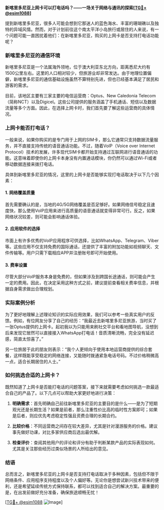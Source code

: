 **新喀里多尼亚上网卡可以打电话吗？——一场关于网络与通讯的探索[[TG💪+ @esim1088](https://t.me/s/esim1088)]**

提到新喀里多尼亚，很多人可能会想到它那迷人的蓝色海水、丰富的珊瑚礁以及独特的异域风情。然而，对于计划前往这个南太平洋小岛旅行或居住的人来说，有一个问题可能一直困扰着他们：在新喀里多尼亚，购买的上网卡是否支持打电话功能呢？

### 新喀里多尼亚的通信环境

新喀里多尼亚是一个法属海外领地，位于澳大利亚东北方向，距离悉尼大约有1500公里左右。这里的人口相对较少，但旅游业却非常发达。由于地理位置偏僻，新喀里多尼亚的通信基础设施虽然不算特别先进，但也已经基本满足了居民和游客的需求。

目前，该地区主要有三家主要的电信运营商：Optus、New Caledonia Telecom（简称NCT）以及Digicel。这些公司提供的服务涵盖了手机通话、短信以及数据流量等多个方面。因此，在选择上网卡时，我们首先要了解这些运营商的具体情况。

### 上网卡能否打电话？

一般来说，如果你购买的是专门用于上网的SIM卡，那么它通常只支持数据流量服务，并不直接支持传统的语音通话功能。不过，随着VoIP（Voice over Internet Protocol）技术的发展，许多现代SIM卡都开始支持通过互联网进行语音通话的功能。这意味着即使你的上网卡本身没有内置通话模块，你仍然可以通过Wi-Fi或者移动数据连接来拨打电话。

具体到新喀里多尼亚的情况，这里的上网卡是否能够实现打电话取决于以下几个因素：

#### 1. 网络覆盖质量
首先需要确认的是，当地的4G/5G网络覆盖是否足够好。如果网络信号稳定且速度快，那么使用VoIP应用来进行高质量的语音通话就变得非常可行。反之，如果网络状况较差，则可能会影响通话体验。

#### 2. 应用软件的选择
市面上有许多优秀的VoIP应用程序可供选择，比如WhatsApp、Telegram、Viber等。这些应用不仅支持免费的国际通话，还提供了丰富的附加功能如视频聊天、文件传输等。用户只需下载相应APP并注册账号即可开始使用。

#### 3. 费率设置
尽管大部分VoIP服务本身是免费的，但如果涉及到跨国长途通话，则可能会产生一定的费用。因此，在决定采用这种方式之前，建议提前查看相关费率信息，并根据自身需求做出合理规划。

### 实际案例分析

为了更好地理解上述理论知识的实际应用效果，我们可以参考一些真实用户的反馈。例如，有位网友分享了自己的经历：“我最近去新喀里多尼亚旅游，当时买了一张Optus提供的上网卡。起初我以为只能用来刷社交平台和看地图导航，没想到后来发现它居然可以直接接入WhatsApp打电话！音质清晰流畅，完全没有延迟感，简直太惊喜了。”

另一位旅居于此的朋友则表示：“我个人更倾向于使用本地运营商提供的综合套餐，这样既能享受稳定的网络连接，又能随时拨通紧急电话号码。不过价格稍微高一点，适合长期居住的人士。”

### 如何挑选合适的上网卡？

既然知道了上网卡是否能打电话的问题答案，接下来就需要考虑如何挑选一款最适合自己的产品了。以下几点可以帮助大家更好地进行决策：

1. **明确需求**：首先明确自己前往新喀里多尼亚的主要目的是什么——是为了短期观光还是长期生活？如果是前者，那么注重性价比高的临时性方案即可；如果是后者，则应优先考虑稳定性强且资费合理的长期合约。
   
2. **比较价格**：不同运营商之间存在较大差异，尤其是针对漫游服务的价格。建议事先做好功课，对比多家供应商后选出最优解。

3. **检查评价**：查阅其他用户的评论和评分有助于判断某款产品的实际表现如何。尤其是关注那些经历过类似场景的人所给出的意见。

### 结语

总而言之，新喀里多尼亚的上网卡是否支持打电话取决于多种因素，包括但不限于网络条件、应用程序支持程度以及个人偏好等。无论你是想尝试新兴技术带来的便利，还是希望延续传统方式保持联系，都可以找到适合自己的解决方案。最重要的是，在出发前做好充分准备，确保旅途顺畅无忧！

[[TG💪+ @esim1088](https://t.me/s/esim1088) ![Image](https://i.postimg.cc/4NQfJmqS/Snipaste-2025-05-13-00-14-12.png)]